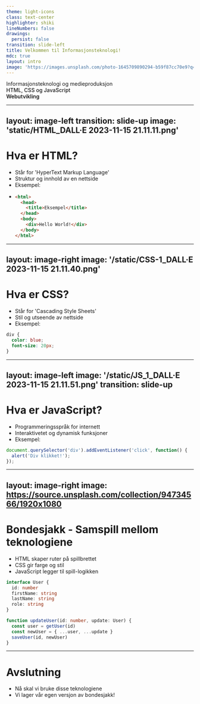 ```yaml
---
theme: light-icons
class: text-center
highlighter: shiki
lineNumbers: false
drawings:
  persist: false
transition: slide-left
title: Velkommen til Informasjonsteknologi!
mdc: true
layout: intro
image: 'https://images.unsplash.com/photo-1645709890294-b59f87cc70e9?q=80&w=2662&auto=format&fit=crop&ixlib=rb-4.0.3&ixid=M3wxMjA3fDB8MHxwaG90by1wYWdlfHx8fGVufDB8fHx8fA%3D%3D'
---
```

  <div class="absolute pt-6 left-12">
    <span class="p-1 rounded opacity-60 flex justify-center items-center">
      Informasjonsteknologi og medieproduksjon
    </span>
  </div>
  <div class="mb-4 absolute bottom-4 left-12">
    <span class="text-6xl text-primary-lighter text-opacity-80" style="font-weight:500;" >
      HTML, CSS og JavaScript <light-icon icon="brand-github"/>
    </span>
    <div class="text-9xl text-white text-opacity-60" style="font-weight:600;" >
      Webutvikling
    </div> 
  </div>


<!--
The last comment block of each slide will be treated as slide notes. It will be visible and editable in Presenter Mode along with the slide. [Read more in the docs](https://sli.dev/guide/syntax.html#notes)
-->

---
layout: image-left
transition: slide-up
image: 'static/HTML_DALL·E 2023-11-15 21.11.11.png'
---

<style>
img {
  margin-left: 20px;
 }  
</style>

# Hva er HTML?

- Står for 'HyperText Markup Language'
- Struktur og innhold av en nettside
- Eksempel:
- 
  ```html
  <html>
    <head>
      <title>Eksempel</title>
    </head>
    <body>
      <div>Hello World!</div>
    </body>
  </html>

<!--
You can have `style` tag in markdown to override the style for the current page.
Learn more: https://sli.dev/guide/syntax#embedded-styles
-->

---
layout: image-right
image: '/static/CSS-1_DALL·E 2023-11-15 21.11.40.png'
---
# Hva er CSS?

* Står for 'Cascading Style Sheets'
* Stil og utseende av nettside
* Eksempel:

```css
div {
  color: blue;
  font-size: 20px;
}
```

---
layout: image-left
image: '/static/JS_1_DALL·E 2023-11-15 21.11.51.png'
transition: slide-up
---

# Hva er JavaScript?

* Programmeringsspråk for internett
* Interaktivetet og dynamisk funksjoner
* Eksempel:
```javascript
document.querySelector('div').addEventListener('click', function() {
  alert('Div klikket!');
});
```


---
layout: image-right
image: https://source.unsplash.com/collection/94734566/1920x1080
---

# Bondesjakk - Samspill mellom teknologiene
* HTML skaper ruter på spillbrettet
* CSS gir farge og stil
* JavaScript legger til spill-logikken


```ts {all|2|1-6|9|all}
interface User {
  id: number
  firstName: string
  lastName: string
  role: string
}

function updateUser(id: number, update: User) {
  const user = getUser(id)
  const newUser = { ...user, ...update }
  saveUser(id, newUser)
}
```

<arrow v-click="[3, 4]" x1="400" y1="420" x2="230" y2="330" color="#564" width="3" arrowSize="1" />

[^1]: [Learn More](https://sli.dev/guide/syntax.html#line-highlighting)

<style>
.footnotes-sep {
  @apply mt-20 opacity-10;
}
.footnotes {
  @apply text-sm opacity-75;
}
.footnote-backref {
  display: none;
}
</style>

---

# Avslutning
* Nå skal vi bruke disse teknologiene
* Vi lager vår egen versjon av bondesjakk!